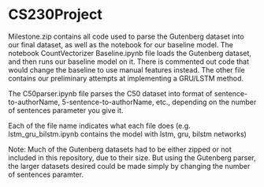 # CS230Project
Milestone.zip contains all code used to parse the Gutenberg dataset into our final dataset, as well as the notebook for our baseline model.
The notebook CountVectorizer Baseline.ipynb file loads the Gutenberg dataset, and then runs our baseline model on it. 
There is commented out code that would change the baseline to use manual features instead.
The other file contains our preliminary attempts at implementing a GRU/LSTM method.

The C50parser.ipynb file parses the C50 dataset into format of sentence-to-authorName, 5-sentence-to-authorName, etc., depending on the number of sentences parameter you give it.

Each of the file name indicates what each file does (e.g. lstm_gru_bilstm.ipynb contains the model with lstm, gru, bilstm networks)

Note: Much of the Gutenberg datasets had to be either zipped or not included in this repository, due to their size. But using the Gutenberg parser, the larger datasets desired could be made simply by changing the number of sentences paramter.
